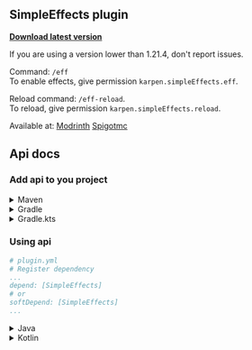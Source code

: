 ## SimpleEffects plugin

**[Download latest version](https://karpen.dev/pl/se)**

If you are using a version lower than 1.21.4, don't report issues.

Command: ``/eff``  
To enable effects, give permission `karpen.simpleEffects.eff`.  
   
Reload command: ``/eff-reload``.   
To reload, give permission `karpen.simpleEffects.reload`.     
   
Available at:
[Modrinth](https://modrinth.com/plugin/simpleeffects)
[Spigotmc](https://www.spigotmc.org/resources/simpleeffects.121141/)

## Api docs
### Add api to you project   

<details>
<summary>Maven</summary>

[![](https://jitpack.io/v/karpen-dev/SimpleEffects.svg)](https://jitpack.io/#karpen-dev/SimpleEffects)

```xml
<!-- Jitpack repo -->
<repository>
    <id>jitpack.io</id>
    <url>https://jitpack.io</url>
</repository>

<!-- Main dependency -->
<dependency>
    <groupId>com.github.karpen-dev</groupId>
    <artifactId>SimpleEffects</artifactId>
    <version>YOU VERSION</version>
    <scope>provided</scope>
</dependency>
```
</details> 

<details>
<summary>Gradle</summary>

[![](https://jitpack.io/v/karpen-dev/SimpleEffects.svg)](https://jitpack.io/#karpen-dev/SimpleEffects)

```groovy
// Jitpack repo
repositoriesMode.set(RepositoriesMode.FAIL_ON_PROJECT_REPOS)
repositories {
    mavenCentral()
    maven { url 'https://jitpack.io' }
}

// Main dependency
compileOnly 'com.github.karpen-dev:SimpleEffects:YOU VERSION'
```
</details>

<details>
<summary>Gradle.kts</summary>

[![](https://jitpack.io/v/karpen-dev/SimpleEffects.svg)](https://jitpack.io/#karpen-dev/SimpleEffects)

``` kotlin
// Jitpack repo
repositoriesMode.set(RepositoriesMode.FAIL_ON_PROJECT_REPOS)
repositories {
    mavenCentral()
	maven { url = uri("https://jitpack.io") }
}

// Main dependency
compileOnly("com.github.karpen-dev:SimpleEffects:YOU VERSION")
```
</details>

### Using api
```yaml
# plugin.yml
# Register dependency
...
depend: [SimpleEffects]
# or
softDepend: [SimpleEffects]
...
```

<details>
<summary>Java</summary>

```java
// Install api
SimpleEffectsApi api = SimpleEffects.getApi();

// Active cherry effect
api.active(Type.CHERRY, player); // Type: CHERRY, ENDROD, TOTEM, PALE, HEART, PURPLE, NOTE, CLOUD
api.disable(Type.CHERRY, player); // Disable effect if its active
api.getEffect(player); // return Type enum
api.savePlayers(); // save players
api.loadPlayers(); // load players
```
</details>

<details>
<summary>Kotlin</summary>

```kotlin
// Install api
val api = SimpleEffects.getApi();

// Active cherry effect
api.active(Type.CHERRY, player); // Type: CHERRY, ENDROD, TOTEM, PALE, HEART, PURPLE, NOTE, CLOUD
api.disable(Type.CHERRY, player); // Disable effect if its active
api.getEffect(player); // return Type enum
api.savePlayers(); // save players
api.loadPlayers(); // load players
```
</details>
